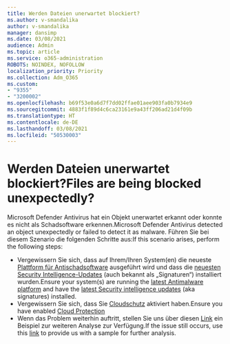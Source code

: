 ```yaml
---
title: Werden Dateien unerwartet blockiert?
ms.author: v-smandalika
author: v-smandalika
manager: dansimp
ms.date: 03/08/2021
audience: Admin
ms.topic: article
ms.service: o365-administration
ROBOTS: NOINDEX, NOFOLLOW
localization_priority: Priority
ms.collection: Adm_O365
ms.custom:
- "9355"
- "3200002"
ms.openlocfilehash: b69f53e0a6d7f7dd02ffae01aee903fa0b7934e9
ms.sourcegitcommit: 4883f1f89d4c6ca23161e9a43ff206ad21d4f09b
ms.translationtype: HT
ms.contentlocale: de-DE
ms.lasthandoff: 03/08/2021
ms.locfileid: "50530003"
---
```

# <a name="files-are-being-blocked-unexpectedly"></a><span data-ttu-id="dc465-102">Werden Dateien unerwartet blockiert?</span><span class="sxs-lookup"><span data-stu-id="dc465-102">Files are being blocked unexpectedly?</span></span>

<span data-ttu-id="dc465-103">Microsoft Defender Antivirus hat ein Objekt unerwartet erkannt oder konnte es nicht als Schadsoftware erkennen.</span><span class="sxs-lookup"><span data-stu-id="dc465-103">Microsoft Defender Antivirus detected an object unexpectedly or failed to detect it as malware.</span></span> <span data-ttu-id="dc465-104">Führen Sie bei diesem Szenario die folgenden Schritte aus:</span><span class="sxs-lookup"><span data-stu-id="dc465-104">If this scenario arises, perform the following steps:</span></span>

- <span data-ttu-id="dc465-105">Vergewissern Sie sich, dass auf Ihrem/Ihren System(en) die neueste [Plattform für Antischadsoftware](https://docs.microsoft.com/windows/security/threat-protection/microsoft-defender-antivirus/manage-updates-baselines-microsoft-defender-antivirus) ausgeführt wird und dass die [neuesten Security Intelligence-Updates](https://www.microsoft.com/security/encyclopedia/adlpackages.aspx) (auch bekannt als „Signaturen“) installiert wurden.</span><span class="sxs-lookup"><span data-stu-id="dc465-105">Ensure your system(s) are running the [latest Antimalware platform](https://docs.microsoft.com/windows/security/threat-protection/microsoft-defender-antivirus/manage-updates-baselines-microsoft-defender-antivirus) and have the [latest Security intelligence updates](https://www.microsoft.com/security/encyclopedia/adlpackages.aspx) (aka signatures) installed.</span></span>
- <span data-ttu-id="dc465-106">Vergewissern Sie sich, dass Sie [Cloudschutz](https://docs.microsoft.com/windows/security/threat-protection/microsoft-defender-antivirus/enable-cloud-protection-microsoft-defender-antivirus) aktiviert haben.</span><span class="sxs-lookup"><span data-stu-id="dc465-106">Ensure you have enabled [Cloud Protection](https://docs.microsoft.com/windows/security/threat-protection/microsoft-defender-antivirus/enable-cloud-protection-microsoft-defender-antivirus)</span></span>
- <span data-ttu-id="dc465-107">Wenn das Problem weiterhin auftritt, stellen Sie uns über diesen [Link](https://www.microsoft.com/wdsi/filesubmission) ein Beispiel zur weiteren Analyse zur Verfügung.</span><span class="sxs-lookup"><span data-stu-id="dc465-107">If the issue still occurs, use this [link](https://www.microsoft.com/wdsi/filesubmission) to provide us with a sample for further analysis.</span></span>
